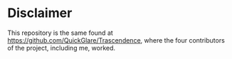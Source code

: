 # Disclaimer

This repository is the same found at https://github.com/QuickGlare/Trascendence, where the four contributors of the project, including me, worked.
